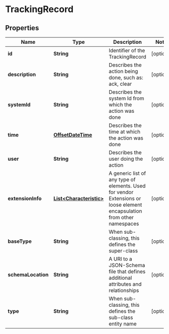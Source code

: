 
# TrackingRecord

## Properties
Name | Type | Description | Notes
------------ | ------------- | ------------- | -------------
**id** | **String** | Identifier of the TrackingRecord |  [optional]
**description** | **String** | Describes the action being done, such as: ack, clear |  [optional]
**systemId** | **String** | Describes the system Id from which the action was done |  [optional]
**time** | [**OffsetDateTime**](OffsetDateTime.md) | Describes the time at which the action was done |  [optional]
**user** | **String** | Describes the user doing the action |  [optional]
**extensionInfo** | [**List&lt;Characteristic&gt;**](Characteristic.md) | A generic list of any type of elements. Used for vendor Extensions or loose element encapsulation from other namespaces |  [optional]
**baseType** | **String** | When sub-classing, this defines the super-class |  [optional]
**schemaLocation** | **String** | A URI to a JSON-Schema file that defines additional attributes and relationships |  [optional]
**type** | **String** | When sub-classing, this defines the sub-class entity name |  [optional]



